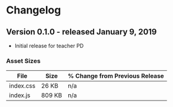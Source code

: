 # Changelog

## Version 0.1.0 - released January 9, 2019

- Initial release for teacher PD

### Asset Sizes

| File | Size | % Change from Previous Release |
|---|---|---|
| index.css | 26 KB | n/a |
| index.js | 809 KB | n/a |
